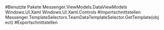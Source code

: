 #Benutzte Pakete
Messenger.ViewModels.DataViewModels
Windows.UI.Xaml
Windows.UI.Xaml.Controls
#Importschnittstellen
Messenger.TemplateSelectors.TeamDataTemplateSelector.GetTemplate(object)
#Exportschnittstellen
